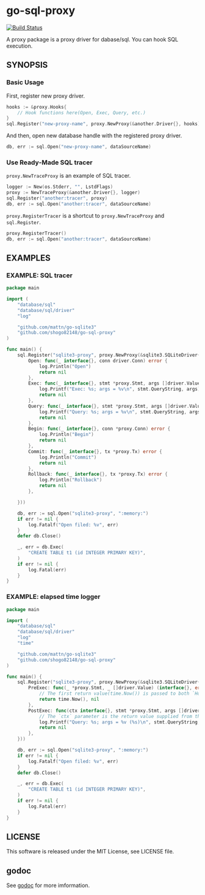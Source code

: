 # go-sql-proxy

[![Build Status](https://travis-ci.org/shogo82148/go-sql-proxy.svg?branch=master)](https://travis-ci.org/shogo82148/go-sql-proxy)

A proxy package is a proxy driver for dabase/sql.
You can hook SQL execution.

## SYNOPSIS

### Basic Usage

First, register new proxy driver.

``` go
hooks := &proxy.Hooks{
	// Hook functions here(Open, Exec, Query, etc.)
}
sql.Register("new-proxy-name", proxy.NewProxy(&another.Driver{}, hooks))
```

And then, open new database handle with the registered proxy driver.

``` go
db, err := sql.Open("new-proxy-name", dataSourceName)
```

### Use Ready‐Made SQL tracer

`proxy.NewTraceProxy` is an example of SQL tracer.

``` go
logger := New(os.Stderr, "", LstdFlags)
proxy := NewTraceProxy(&another.Driver{}, logger)
sql.Register("another:tracer", proxy)
db, err := sql.Open("another:tracer", dataSourceName)
```

`proxy.RegisterTracer` is a shortcut to `proxy.NewTraceProxy` and `sql.Register`.

``` go
proxy.RegisterTracer()
db, err := sql.Open("another:tracer", dataSourceName)
```

## EXAMPLES

### EXAMPLE: SQL tracer

``` go
package main

import (
	"database/sql"
	"database/sql/driver"
	"log"

	"github.com/mattn/go-sqlite3"
	"github.com/shogo82148/go-sql-proxy"
)

func main() {
	sql.Register("sqlite3-proxy", proxy.NewProxy(&sqlite3.SQLiteDriver{}, &proxy.Hooks{
		Open: func(_ interface{}, conn driver.Conn) error {
			log.Println("Open")
			return nil
		},
		Exec: func(_ interface{}, stmt *proxy.Stmt, args []driver.Value, result driver.Result) error {
			log.Printf("Exec: %s; args = %v\n", stmt.QueryString, args)
			return nil
		},
		Query: func(_ interface{}, stmt *proxy.Stmt, args []driver.Value, rows driver.Rows) error {
			log.Printf("Query: %s; args = %v\n", stmt.QueryString, args)
			return nil
		},
		Begin: func(_ interface{}, conn *proxy.Conn) error {
			log.Println("Begin")
			return nil
		},
		Commit: func(_ interface{}, tx *proxy.Tx) error {
			log.Println("Commit")
			return nil
		},
		Rollback: func(_ interface{}, tx *proxy.Tx) error {
			log.Println("Rollback")
			return nil
		},

	}))

	db, err := sql.Open("sqlite3-proxy", ":memory:")
	if err != nil {
		log.Fatalf("Open filed: %v", err)
	}
	defer db.Close()

	_, err = db.Exec(
		"CREATE TABLE t1 (id INTEGER PRIMARY KEY)",
	)
	if err != nil {
		log.Fatal(err)
	}
}
```

### EXAMPLE: elapsed time logger

``` go
package main

import (
	"database/sql"
	"database/sql/driver"
	"log"
	"time"

	"github.com/mattn/go-sqlite3"
	"github.com/shogo82148/go-sql-proxy"
)

func main() {
	sql.Register("sqlite3-proxy", proxy.NewProxy(&sqlite3.SQLiteDriver{}, &proxy.Hooks{
		PreExec: func(_ *proxy.Stmt, _ []driver.Value) (interface{}, error) {
			// The first return value(time.Now()) is passed to both `Hooks.Exec` and `Hook.ExecPost` callbacks.
			return time.Now(), nil
		},
		PostExec: func(ctx interface{}, stmt *proxy.Stmt, args []driver.Value, _ driver.Result) error {
			// The `ctx` parameter is the return value supplied from the `Hooks.PreExec` method, and may be nil.
			log.Printf("Query: %s; args = %v (%s)\n", stmt.QueryString, args, time.Since(ctx.(time.Time)))
			return nil
		},
	}))

	db, err := sql.Open("sqlite3-proxy", ":memory:")
	if err != nil {
		log.Fatalf("Open filed: %v", err)
	}
	defer db.Close()

	_, err = db.Exec(
		"CREATE TABLE t1 (id INTEGER PRIMARY KEY)",
	)
	if err != nil {
		log.Fatal(err)
	}
}
```


## LICENSE

This software is released under the MIT License, see LICENSE file.

## godoc

See [godoc](https://godoc.org/github.com/shogo82148/go-sql-proxy) for more imformation.
